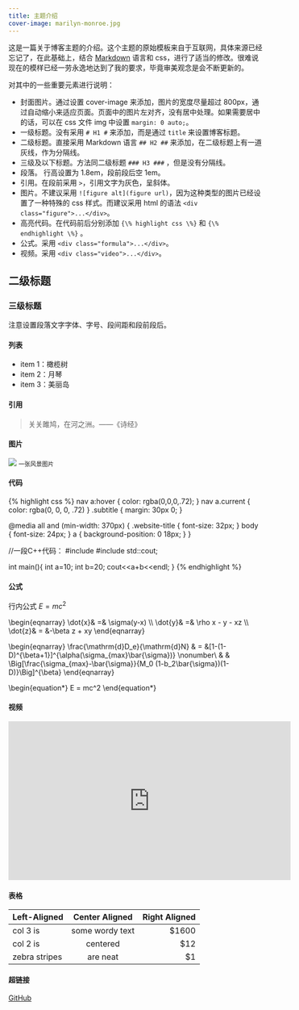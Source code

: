 ```yaml
---
title: 主题介绍 
cover-image: marilyn-monroe.jpg
---
```


这是一篇关于博客主题的介绍。这个主题的原始模板来自于互联网，具体来源已经忘记了，在此基础上，结合 [Markdown](https://daringfireball.net/projects/markdown/) 语言和 css，进行了适当的修改。很难说现在的模样已经一劳永逸地达到了我的要求，毕竟审美观念是会不断更新的。

对其中的一些重要元素进行说明：

* 封面图片。通过设置 cover-image 来添加，图片的宽度尽量超过 800px，通过自动缩小来适应页面。页面中的图片左对齐，没有居中处理。如果需要居中的话，可以在 css 文件 img 中设置 `margin: 0 auto;`。 
* 一级标题。没有采用 `# H1 #` 来添加，而是通过 `title` 来设置博客标题。
* 二级标题。直接采用 Markdown 语言 `## H2 ##` 来添加，在二级标题上有一道灰线，作为分隔线。
* 三级及以下标题。方法同二级标题 `### H3 ###` ，但是没有分隔线。
* 段落。 行高设置为 1.8em，段前段后空 1em。
* 引用。在段前采用 `>`，引用文字为灰色，呈斜体。
* 图片。不建议采用 `![figure alt](figure url)`，因为这种类型的图片已经设置了一种特殊的 css 样式。而建议采用 html 的语法 `<div class="figure">...</div>`。
* 高亮代码。在代码前后分别添加 `{\% highlight css \%}` 和 `{\% endhighlight \%}` 。
* 公式。采用 `<div class="formula">...</div>`。   
* 视频。采用 `<div class="video">...</div>`。

## 二级标题 ##

### 三级标题 ###

注意设置段落文字字体、字号、段间距和段前段后。

#### 列表 ####

* item 1：橄榄树
* item 2：月琴
* item 3：美丽岛

#### 引用 ####

> 关关雎鸠，在河之洲。——《诗经》

#### 图片 ####

<div class="figure">
  <img src="{{ site.baseurl }}/img/forest.jpg">
  <small>一张风景图片</small>
</div>

#### 代码 ####

{% highlight css %}
nav a:hover {
  color: rgba(0,0,0,.72);
}
nav a.current {
  color: rgba(0, 0, 0, .72)
}
.subtitle {
  margin: 30px 0;
}

@media all and (min-width: 370px) {
  .website-title {
    font-size: 32px;
  }
  body {
    font-size: 24px;
  }
  a {
    background-position: 0 18px;
  }
}

//一段C++代码：
#include <iostream>
#include std::cout;

int main(){
  int a=10;
  int b=20;
  cout<<a+b<<endl;
}
{% endhighlight %}

#### 公式 ####

行内公式 $E=mc^2$

<div class="formula">
\begin{eqnarray}
\dot{x}& =& \sigma(y-x) \\ 
\dot{y}& =& \rho x - y - xz \\ 
\dot{z}& = &-\beta z + xy
\end{eqnarray}

\begin{eqnarray}
\frac{\mathrm{d}D_e}{\mathrm{d}N} & = &[1-(1-D)^{\beta+1}]^{\alpha(\sigma_{max}\bar{\sigma})} \nonumber\\
& & \Big[\frac{\sigma_{max}-\bar{\sigma}}{M_0 (1-b_2\bar{\sigma})(1-D)}\Big]^{\beta}
\end{eqnarray}

\begin{equation*}
   E = mc^2
\end{equation*}
</div>

#### 视频 ####

<div class="video">
<iframe width="560" height="315" src="https://www.youtube.com/embed/GYrOqDxefbM" frameborder="0" allowfullscreen></iframe>
</div>

#### 表格 ####

| Left-Aligned  | Center Aligned  | Right Aligned |
| :------------ |:---------------:| -----:|
| col 3 is      | some wordy text | $1600 |
| col 2 is      | centered        |   $12 |
| zebra stripes | are neat        |    $1 |

#### 超链接 ####

[GitHub](https://github.com/philshenfei?tab=repositories)